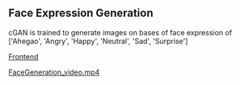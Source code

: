 ## Face Expression Generation

cGAN is trained to generate images on bases of face expression of ['Ahegao', 'Angry', 'Happy', 'Neutral', 'Sad', 'Surprise']

[Frontend](https://facegenerator.streamlit.app/)

[FaceGeneration_video.mp4](https://github.com/user-attachments/assets/95c55a56-7079-45a4-a2c0-c84c51b5cd3e)

